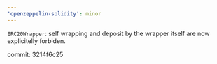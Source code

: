 ```yaml
---
'openzeppelin-solidity': minor
---
```


`ERC20Wrapper`: self wrapping and deposit by the wrapper itself are now explicitelly forbiden.

commit: 3214f6c25
